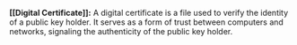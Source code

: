 **[[Digital Certificate]]:** A digital certificate is a file used to verify the identity of a public key holder. It serves as a form of trust between computers and networks, signaling the authenticity of the public key holder.